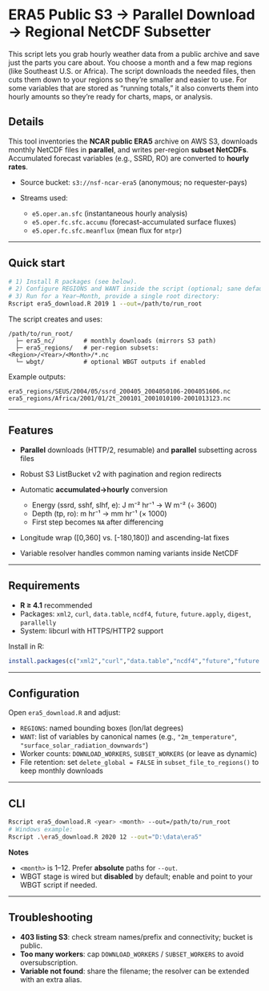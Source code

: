 # ERA5 Public S3 → Parallel Download → Regional NetCDF Subsetter

This script lets you grab hourly weather data from a public archive and save just the parts you care about. You choose a month and a few map regions (like Southeast U.S. or Africa). The script downloads the needed files, then cuts them down to your regions so they’re smaller and easier to use. For some variables that are stored as “running totals,” it also converts them into hourly amounts so they’re ready for charts, maps, or analysis.

## Details
This tool inventories the **NCAR public ERA5** archive on AWS S3, downloads monthly NetCDF files in **parallel**, and writes per-region **subset NetCDFs**. Accumulated forecast variables (e.g., SSRD, RO) are converted to **hourly rates**.

* Source bucket: `s3://nsf-ncar-era5` (anonymous; no requester-pays)
* Streams used:

  * `e5.oper.an.sfc` (instantaneous hourly analysis)
  * `e5.oper.fc.sfc.accumu` (forecast-accumulated surface fluxes)
  * `e5.oper.fc.sfc.meanflux` (mean flux for `mtpr`)

---

## Quick start

```bash
# 1) Install R packages (see below).
# 2) Configure REGIONS and WANT inside the script (optional; sane defaults exist).
# 3) Run for a Year–Month, provide a single root directory:
Rscript era5_download.R 2019 1 --out=/path/to/run_root
```

The script creates and uses:

```
/path/to/run_root/
  ├─ era5_nc/        # monthly downloads (mirrors S3 path)
  ├─ era5_regions/   # per-region subsets: <Region>/<Year>/<Month>/*.nc
  └─ wbgt/           # optional WBGT outputs if enabled
```

Example outputs:

```
era5_regions/SEUS/2004/05/ssrd_200405_2004050106-2004051606.nc
era5_regions/Africa/2001/01/2t_200101_2001010100-2001013123.nc
```

---

## Features

* **Parallel** downloads (HTTP/2, resumable) and **parallel** subsetting across files
* Robust S3 ListBucket v2 with pagination and region redirects
* Automatic **accumulated→hourly** conversion

  * Energy (ssrd, sshf, slhf, e): J m⁻² hr⁻¹ → W m⁻² (÷ 3600)
  * Depth (tp, ro): m hr⁻¹ → mm hr⁻¹ (× 1000)
  * First step becomes `NA` after differencing
* Longitude wrap ([0,360] vs. [-180,180]) and ascending-lat fixes
* Variable resolver handles common naming variants inside NetCDF

---

## Requirements

* **R ≥ 4.1** recommended
* Packages: `xml2`, `curl`, `data.table`, `ncdf4`, `future`, `future.apply`, `digest`, `parallelly`
* System: libcurl with HTTPS/HTTP2 support

Install in R:

```r
install.packages(c("xml2","curl","data.table","ncdf4","future","future.apply","digest","parallelly"))
```

---

## Configuration

Open `era5_download.R` and adjust:

* `REGIONS`: named bounding boxes (lon/lat degrees)
* `WANT`: list of variables by canonical names (e.g., `"2m_temperature"`, `"surface_solar_radiation_downwards"`)
* Worker counts: `DOWNLOAD_WORKERS`, `SUBSET_WORKERS` (or leave as dynamic)
* File retention: set `delete_global = FALSE` in `subset_file_to_regions()` to keep monthly downloads

---

## CLI

```bash
Rscript era5_download.R <year> <month> --out=/path/to/run_root
# Windows example:
Rscript .\era5_download.R 2020 12 --out="D:\data\era5"
```

**Notes**

* `<month>` is 1–12. Prefer **absolute** paths for `--out`.
* WBGT stage is wired but **disabled** by default; enable and point to your WBGT script if needed.

---

## Troubleshooting

* **403 listing S3**: check stream names/prefix and connectivity; bucket is public.
* **Too many workers**: cap `DOWNLOAD_WORKERS` / `SUBSET_WORKERS` to avoid oversubscription.
* **Variable not found**: share the filename; the resolver can be extended with an extra alias.

